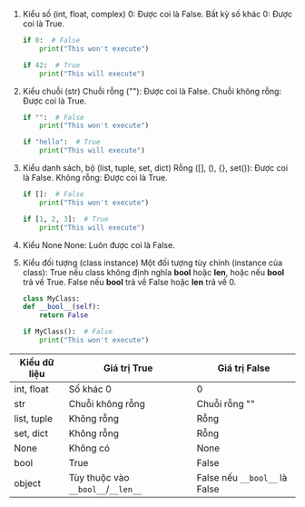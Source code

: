 1. Kiểu số (int, float, complex)
   0: Được coi là False.
   Bất kỳ số khác 0: Được coi là True.

    ```py
    if 0:  # False
        print("This won't execute")

    if 42:  # True
        print("This will execute")
    ```

2. Kiểu chuỗi (str)
   Chuỗi rỗng (""): Được coi là False.
   Chuỗi không rỗng: Được coi là True.

    ```py
    if "":  # False
        print("This won't execute")

    if "hello":  # True
        print("This will execute")
    ```

3. Kiểu danh sách, bộ (list, tuple, set, dict)
   Rỗng ([], (), {}, set()): Được coi là False.
   Không rỗng: Được coi là True.

    ```py
    if []:  # False
        print("This won't execute")

    if [1, 2, 3]:  # True
        print("This will execute")
    ```

4. Kiểu None
   None: Luôn được coi là False.

5. Kiểu đối tượng (class instance)
   Một đối tượng tùy chỉnh (instance của class):
   True nếu class không định nghĩa **bool** hoặc **len**, hoặc nếu **bool** trả về True.
   False nếu **bool** trả về False hoặc **len** trả về 0.

    ```python
    class MyClass:
    def __bool__(self):
        return False

    if MyClass():  # False
        print("This won't execute")
    ```

| Kiểu dữ liệu | Giá trị True                       | Giá trị False                 |
| ------------ | ---------------------------------- | ----------------------------- |
| int, float   | Số khác 0                          | 0                             |
| str          | Chuỗi không rỗng                   | Chuỗi rỗng ""                 |
| list, tuple  | Không rỗng                         | Rỗng                          |
| set, dict    | Không rỗng                         | Rỗng                          |
| None         | Không có                           | None                          |
| bool         | True                               | False                         |
| object       | Tùy thuộc vào `__bool__`/`__len__` | False nếu `__bool__` là False |

